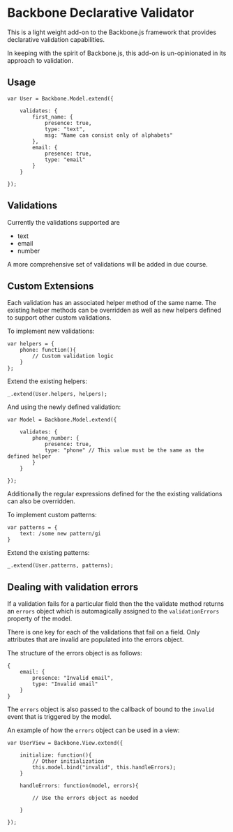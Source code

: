 Backbone Declarative Validator
===============================

This is a light weight add-on to the Backbone.js framework that provides declarative validation capabilities.

In keeping with the spirit of Backbone.js, this add-on is un-opinionated in its approach to validation.

Usage
-----
```
var User = Backbone.Model.extend({

	validates: {
		first_name: {
			presence: true,
			type: "text",
			msg: "Name can consist only of alphabets"
		},
		email: {
			presence: true,
			type: "email"
		}
	}

});
```

Validations
-----------
Currently the validations supported are

* text
* email
* number

A more comprehensive set of validations will be added in due course.

Custom Extensions
-----------------

Each validation has an associated helper method of the same name. The existing helper methods can be overridden as well as new helpers defined to support other custom validations.


To implement new validations:

```
var helpers = {
	phone: function(){
		// Custom validation logic
	}
};
```
Extend the existing helpers:

```
_.extend(User.helpers, helpers);

```

And using the newly defined validation:

```
var Model = Backbone.Model.extend({

	validates: {
		phone_number: {
			presence: true,
			type: "phone" // This value must be the same as the defined helper
		}
	}
	
});

```
Additionally the regular expressions defined for the the existing validations can also be overridden. 

To implement custom patterns:

```
var patterns = {
	text: /some new pattern/gi
}

```
Extend the existing patterns:

```
_.extend(User.patterns, patterns);

```

Dealing with validation errors
------------------------------

If a validation fails for a particular field then the the validate method returns an ```errors``` object which is automagically assigned to the ```validationErrors``` property of the model. 

There is one key for each of the validations that fail on a field. Only attributes that are invalid are populated into the errors object.

The structure of the errors object is as follows:

```
{
	email: {
		presence: "Invalid email",
		type: "Invalid email"
	}
}

```
The ```errors``` object is also passed to the callback of bound to the ```invalid``` event that is triggered by the model.

An example of how the ```errors``` object can be used in a view:

```
var UserView = Backbone.View.extend({
	
	initialize: function(){
		// Other initialization
		this.model.bind("invalid", this.handleErrors);
	}
	
	handleErrors: function(model, errors){
		
		// Use the errors object as needed
		
	}
	
});

```